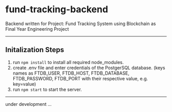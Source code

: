 # fund-tracking-backend

Backend written for Project: Fund Tracking System using Blockchain as Final Year Engineering Project  
___

## Initalization Steps

1. run `npm install` to install all required node_modules.
2. create .env file and enter credentials of the PostgerSQL database.
(keys names as FTDB_USER, FTDB_HOST, FTDB_DATABASE, FTDB_PASSWORD, FTDB_PORT with their respective value, e.g. key=value)
3. run `npm start` to start the server.

___
under development ...
